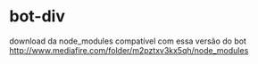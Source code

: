 # bot-div
download da node_modules compatível com essa versão do bot http://www.mediafire.com/folder/m2pztxv3kx5qh/node_modules
